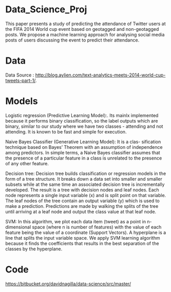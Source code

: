 # Data_Science_Proj

This paper presents a study of predicting the attendance of Twitter
users at the FIFA 2014 World cup event based on geotagged and
non-geotagged posts. We propose a machine learning approach
for analysing social media posts of users discussing the event to
predict their attendance.

# Data 

Data Source :  http://blog.aylien.com/text-analytics-meets-2014-world-cup-tweets-part-1/.

# Models

Logistic regression (Predictive Learning Model):. Its mainlx implemented because it performs binary classification, so the
label outputs which are binary, similar to our study where we have two
classes - attending and not attending. It is known to be fast and
simple for execution.

Naive Bayes Classifier (Generative Learning Model): It is a clas-
sification technique based on Bayes’ Theorem with an assumption
of independence among predictors. In simple terms, a Naive Bayes
classifier assumes that the presence of a particular feature in a class
is unrelated to the presence of any other feature.

Decision tree: Decision tree builds classification or regression
models in the form of a tree structure. It breaks down a data set into
smaller and smaller subsets while at the same time an associated
decision tree is incrementally developed. The result is a tree with
decision nodes and leaf nodes. Each node represents a single input
variable (x) and is split point on that variable. The leaf nodes of
the tree contain an output variable (y) which is used to make a
prediction. Predictions are made by walking the splits of the tree
until arriving at a leaf node and output the class value at that leaf
node.

SVM: In this algorithm, we plot each data item (tweet) as a point in
n-dimensional space (where n is number of features) with the value
of each feature being the value of a coordinate (Support Vectors). A
hyperplane is a line that splits the input variable space. We apply
SVM learning algorithm because it finds the coefficients that results
in the best separation of the classes by the hyperplane.

# Code

https://bitbucket.org/davidnagilla/data-science/src/master/
